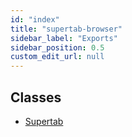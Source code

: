 ```yaml
---
id: "index"
title: "supertab-browser"
sidebar_label: "Exports"
sidebar_position: 0.5
custom_edit_url: null
---
```


## Classes

- [Supertab](classes/Supertab.md)
